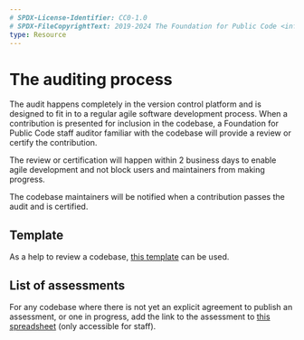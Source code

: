 ```yaml
---
# SPDX-License-Identifier: CC0-1.0
# SPDX-FileCopyrightText: 2019-2024 The Foundation for Public Code <info@publiccode.net>
type: Resource
---
```


# The auditing process

The audit happens completely in the version control platform and is designed to fit in to a regular agile software development process.
When a contribution is presented for inclusion in the codebase, a Foundation for Public Code staff auditor familiar with the codebase will provide a review or certify the contribution.

The review or certification will happen within 2 business days to enable agile development and not block users and maintainers from making progress.

The codebase maintainers will be notified when a contribution passes the audit and is certified.

## Template

As a help to review a codebase, [this template](https://github.com/publiccodenet/standard/blob/develop/docs/review-template.html) can be used.

## List of assessments

For any codebase where there is not yet an explicit agreement to publish an assessment, or one in progress, add the link to the assessment to [this spreadsheet](https://docs.google.com/spreadsheets/d/1wUrlZ73S-4BK3sGz87C28d0ReYELCCP4MZnKpB0UKqM/edit#gid=2105222073) (only accessible for staff).
